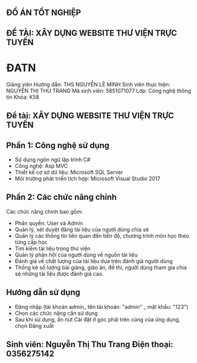 ## ĐỒ ÁN TỐT NGHIỆP
## ĐỀ TÀI: XÂY DỰNG WEBSITE THƯ VIỆN TRỰC TUYẾN
# ĐATN
Giảng viên Hướng dẫn: THS NGUYỄN LÊ MINH
Sinh viên thực hiện: NGUYỄN THỊ THU TRANG
Mã sinh viên: 5851071077
Lớp: Công nghệ thông tin 
Khóa: K58

## Đề tài: XÂY DỰNG WEBSITE THƯ VIỆN TRỰC TUYẾN
## Phần 1: Công nghệ sử dụng

- Sử dụng ngôn ngữ lập trình C# 
- Công nghệ: Asp MVC
- Thiết kế cơ sở dữ liệu: Microsoft SQL Server
- Môi trường phát triển tích hợp: Microsoft Visual Studio 2017

## Phần 2: Các chức năng chính
Các chức năng chính bao gồm: 

- Phân quyền: User và Admin
- Quản lý, xét duyệt đăng tài liệu của người dùng chia sẻ
- Quản lý các thông tin liên quan đến tiến độ, chương trình môn học theo từng cấp học
- Tìm kiếm tài liệu trong thư viện
- Quản lý phản hồi của người dùng về nguồn tài liệu
- Đánh giá về chất lượng của tài liệu dựa trên đánh giá người dùng
- Thống kê số lượng bài giảng, giáo án, đề thi, người dùng tham gia chia sẻ những tài liệu được đánh giá cao.

## Hướng dẫn sử dụng
- Đăng nhập (tài khoản admin_ tên tài khoản: "admin" _ mật khẩu: "123")
- Chọn các chức năng cần sử dụng
- Sau khi sử dụng, ấn nút Cài đặt ở góc phải trên cùng của ứng dụng, chọn Đăng xuất
## Sinh viên: Nguyễn Thị Thu Trang Điện thoại: 0356275142 
